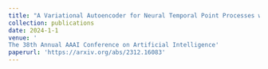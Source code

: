 ```yaml
---
title: "A Variational Autoencoder for Neural Temporal Point Processes with Dynamic Latent Graphs"
collection: publications
date: 2024-1-1 
venue: '
The 38th Annual AAAI Conference on Artificial Intelligence'
paperurl: 'https://arxiv.org/abs/2312.16083'
---
```

